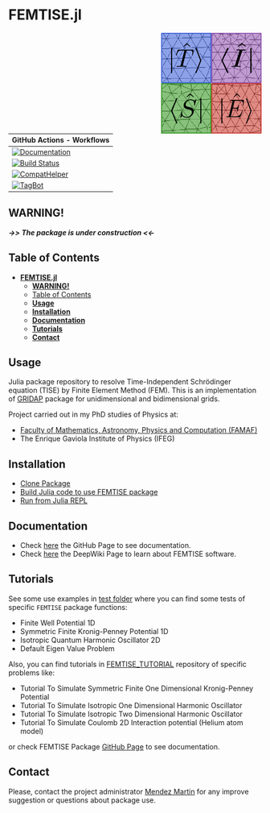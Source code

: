 # **FEMTISE.jl**

<picture>
<img alt="FEMTISE logo" src="/images/logo_FEMTISE.svg" width="200" height="200" align="right">
</picture>

| **GitHub Actions - Workflows** |
| ------------ |
| [![Documentation](https://github.com/mendzmartin/FEMTISE.jl/actions/workflows/documentation.yml/badge.svg)](https://github.com/mendzmartin/FEMTISE.jl/actions/workflows/documentation.yml) |
| [![Build Status](https://github.com/mendzmartin/FEMTISE.jl/actions/workflows/CI.yml/badge.svg?branch=main)](https://github.com/mendzmartin/FEMTISE.jl/actions/workflows/CI.yml?query=branch%3Amain) |
| [![CompatHelper](https://github.com/mendzmartin/FEMTISE.jl/actions/workflows/CompatHelper.yml/badge.svg)](https://github.com/mendzmartin/FEMTISE.jl/actions/workflows/CompatHelper.yml) |
| [![TagBot](https://github.com/mendzmartin/FEMTISE.jl/actions/workflows/TagBot.yml/badge.svg)](https://github.com/mendzmartin/FEMTISE.jl/actions/workflows/TagBot.yml) |

<!-- [![Codecov](https://app.codecov.io/gh/mendzmartin/FEMTISE.jl/branch/main/graph/badge.svg)](https://app.codecov.io/gh/mendzmartin/FEMTISE.jl) -->

## **WARNING!**
***->> The package is under construction <<-***

## Table of Contents

- [**FEMTISE.jl**](#femtisejl)
  - [**WARNING!**](#warning)
  - [Table of Contents](#table-of-contents)
  - [**Usage**](#usage)
  - [**Installation**](#installation)
  - [**Documentation**](#documentation)
  - [**Tutorials**](#tutorials)
  - [**Contact**](#contact)

## **Usage**
Julia package repository to resolve Time-Independent Schrödinger equation (TISE) by Finite Element Method (FEM). This is an implementation of [GRIDAP](https://github.com/gridap/Gridap.jl) package for unidimensional and bidimensional grids.

Project carried out in my PhD studies of Physics at:
* [Faculty of Mathematics, Astronomy, Physics and Computation (FAMAF)](https://www.famaf.unc.edu.ar/)
* The Enrique Gaviola Institute of Physics (IFEG)

## **Installation**
- [Clone Package](https://mendzmartin.github.io/FEMTISE.jl/dev/guide_information/#**1.-Clone-FEMTISE-package**)
- [Build Julia code to use FEMTISE package](https://mendzmartin.github.io/FEMTISE.jl/dev/guide_information/#**2.-Build-Julia-code-to-use-FEMTISE-package**)
- [Run from Julia REPL](https://mendzmartin.github.io/FEMTISE.jl/dev/guide_information/#Run-from-Julia-REPL)

## **Documentation**
- Check [here](https://mendzmartin.github.io/FEMTISE.jl/) the GitHub Page to see documentation.
- Check [here](https://deepwiki.com/mendzmartin/FEMTISE.jl) the DeepWiki Page to learn about FEMTISE software.

## **Tutorials**
See some use examples in [test folder](https://github.com/mendzmartin/FEMTISE.jl/tree/main/test) where you can find some tests of specific `FEMTISE` package functions:
- Finite Well Potential 1D
- Symmetric Finite Kronig-Penney Potential 1D
- Isotropic Quantum Harmonic Oscillator 2D
- Default Eigen Value Problem

Also, you can find tutorials in [FEMTISE_TUTORIAL](https://github.com/mendzmartin/FEMTISE_TUTORIAL) repository of specific problems like:
- Tutorial To Simulate Symmetric Finite One Dimensional Kronig-Penney Potential
- Tutorial To Simulate Isotropic One Dimensional Harmonic Oscillator
- Tutorial To Simulate Isotropic Two Dimensional Harmonic Oscillator
- Tutorial To Simulate Coulomb 2D Interaction potential (Helium atom model)

or check FEMTISE Package [GitHub Page](https://mendzmartin.github.io/FEMTISE.jl/) to see documentation.

## **Contact**
Please, contact the project administrator [Mendez Martin](mailto:martinmendez@unc.edu.ar) for any improve suggestion or questions about package use.